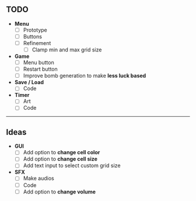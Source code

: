 ## TODO

-  **Menu**  
     - [ ] Prototype
     - [ ] Buttons  
     - [ ] Refinement  
         - [ ] Clamp min and max grid size
-  **Game**  
     - [ ] Menu button
     - [ ] Restart button
     - [ ] Improve bomb generation to make **less luck based**
-  **Save / Load**  
    - [ ] Code
-  **Timer**  
     - [ ] Art  
     - [ ] Code

---

## Ideas

- **GUI**
    - [ ] Add option to **change cell color**
    - [ ] Add option to **change cell size**
    - [ ] Add text input to select custom grid size
- **SFX**
    - [ ] Make audios
    - [ ] Code
    - [ ] Add option to **change volume**